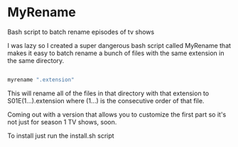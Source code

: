 # MyRename
Bash script to batch rename episodes of tv shows

I was lazy so I created a super dangerous bash script
called MyRename that makes it easy to batch rename
a bunch of files with the same extension in the same
directory.

```bash

myrename ".extension"

```

This will rename all of the files in that directory with that
extension to S01E(1...).extension where (1...) is the consecutive
order of that file.

Coming out with a version that allows you to customize the first
part so it's not just for season 1 TV shows, soon.

To install just run the install.sh script